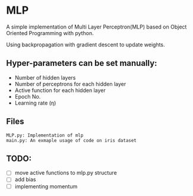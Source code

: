 # MLP
A simple implementation of Multi Layer Perceptron(MLP) based on Object Oriented Programming with python.

Using backpropagation with gradient descent to update weights.

## Hyper-parameters can be set manually:
- Number of hidden layers
- Number of perceptrons for each hidden layer
- Active function for each hidden layer
- Epoch No.
- Learning rate (η)

## Files
    MLP.py: Implementation of mlp
    main.py: An exmaple usage of code on iris dataset

## TODO:
- [ ] move active functions to mlp.py structure
- [ ] add bias
- [ ] implementing momentum
